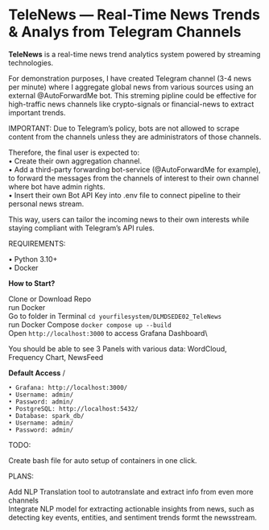 # TeleNews — Real-Time News Trends & Analys from Telegram Channels 

**TeleNews** is a real-time news trend analytics system powered by streaming technologies.

For demonstration purposes, I have created Telegram channel (3-4 news per minute) where I aggregate global news from various sources using an external @AutoForwardMe bot.
This streming pipline could be effective for high-traffic news channels like crypto-signals or financial-news to extract important trends. 

IMPORTANT: Due to Telegram’s policy, bots are not allowed to scrape content from the channels unless they are administrators of those channels.

Therefore, the final user is expected to:\
	•	Create their own aggregation channel.\
	•	Add a third-party forwarding bot-service (@AutoForwardMe for example), to forward the messages from the channels of interest to their own channel
    where bot have admin rights.\
  • Insert their own Bot API Key into .env file to connect pipeline to their personal news stream.

This way, users can tailor the incoming news to their own interests while staying compliant with Telegram’s API rules.

REQUIREMENTS:

  • Python 3.10+\
  • Docker

**How to Start?**

  Clone or Download Repo\
  run Docker\
  Go to folder in Terminal `cd yourfilesystem/DLMDSEDE02_TeleNews`\
  run Docker Compose `docker compose up --build`\
  Open `http://localhost:3000` to access Grafana Dashboard\

You should be able to see 3 Panels with various data: WordCloud, Frequency Chart, NewsFeed


**Default Access** /

	• Grafana: http://localhost:3000/
	• Username: admin/
	• Password: admin/
	• PostgreSQL: http://localhost:5432/
	• Database: spark_db/
	• Username: admin/
	• Password: admin/

TODO:

Create bash file for auto setup of containers in one click.

PLANS:

Add NLP Translation tool to autotranslate and extract info from even more channels\
Integrate NLP model for extracting actionable insights from news, such as detecting key events, entities, and sentiment trends formt the newsstream. 

